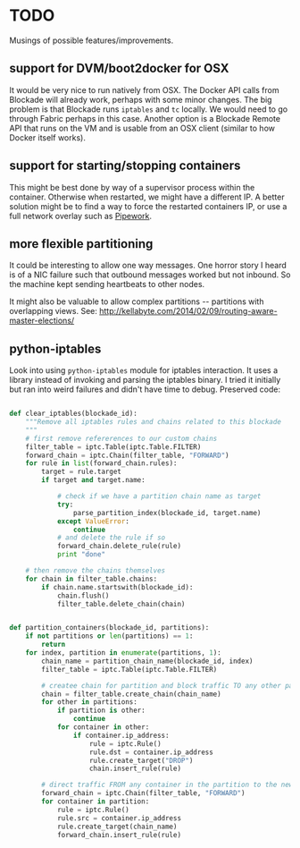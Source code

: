 TODO
====

Musings of possible features/improvements.

support for DVM/boot2docker for OSX
-----------------------------------

It would be very nice to run natively from OSX. The Docker API calls
from Blockade will already work, perhaps with some minor changes. The
big problem is that Blockade runs ``iptables`` and ``tc`` locally. We
would need to go through Fabric perhaps in this case. Another option
is a Blockade Remote API that runs on the VM and is usable from an
OSX client (similar to how Docker itself works).


support for starting/stopping containers
----------------------------------------

This might be best done by way of a supervisor process within the container.
Otherwise when restarted, we might have a different IP. A better solution
might be to find a way to force the restarted containers IP, or use a full
network overlay such as [Pipework](https://github.com/jpetazzo/pipework).


more flexible partitioning
--------------------------

It could be interesting to allow one way messages. One horror story I heard is
of a NIC failure such that outbound messages worked but not inbound. So the
machine kept sending heartbeats to other nodes.

It might also be valuable to allow complex partitions -- partitions with
overlapping views.
See: http://kellabyte.com/2014/02/09/routing-aware-master-elections/


python-iptables
---------------

Look into using ``python-iptables`` module for iptables interaction. It uses
a library instead of invoking and parsing the iptables binary. I tried it
initially but ran into weird failures and didn't have time to debug.
Preserved code:

```python

def clear_iptables(blockade_id):
    """Remove all iptables rules and chains related to this blockade
    """
    # first remove refererences to our custom chains
    filter_table = iptc.Table(iptc.Table.FILTER)
    forward_chain = iptc.Chain(filter_table, "FORWARD")
    for rule in list(forward_chain.rules):
        target = rule.target
        if target and target.name:

            # check if we have a partition chain name as target
            try:
                parse_partition_index(blockade_id, target.name)
            except ValueError:
                continue
            # and delete the rule if so
            forward_chain.delete_rule(rule)
            print "done"

    # then remove the chains themselves
    for chain in filter_table.chains:
        if chain.name.startswith(blockade_id):
            chain.flush()
            filter_table.delete_chain(chain)


def partition_containers(blockade_id, partitions):
    if not partitions or len(partitions) == 1:
        return
    for index, partition in enumerate(partitions, 1):
        chain_name = partition_chain_name(blockade_id, index)
        filter_table = iptc.Table(iptc.Table.FILTER)

        # createe chain for partition and block traffic TO any other partition
        chain = filter_table.create_chain(chain_name)
        for other in partitions:
            if partition is other:
                continue
            for container in other:
                if container.ip_address:
                    rule = iptc.Rule()
                    rule.dst = container.ip_address
                    rule.create_target("DROP")
                    chain.insert_rule(rule)

        # direct traffic FROM any container in the partition to the new chain
        forward_chain = iptc.Chain(filter_table, "FORWARD")
        for container in partition:
            rule = iptc.Rule()
            rule.src = container.ip_address
            rule.create_target(chain_name)
            forward_chain.insert_rule(rule)
```